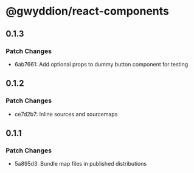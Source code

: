 # @gwyddion/react-components

## 0.1.3

### Patch Changes

- 6ab7661: Add optional props to dummy button component for testing

## 0.1.2

### Patch Changes

- ce7d2b7: Inline sources and sourcemaps

## 0.1.1

### Patch Changes

- 5a895d3: Bundle map files in published distributions
